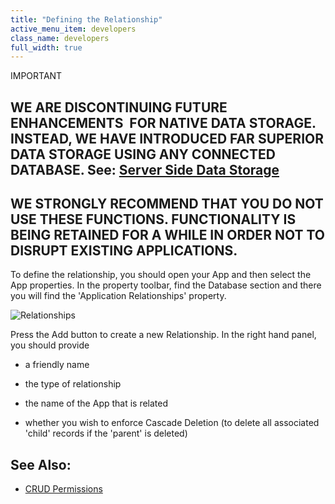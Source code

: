 ```yaml
---
title: "Defining the Relationship"
active_menu_item: developers
class_name: developers
full_width: true
---
```



IMPORTANT

## WE ARE DISCONTINUING FUTURE ENHANCEMENTS  FOR NATIVE DATA STORAGE. INSTEAD, WE HAVE INTRODUCED FAR SUPERIOR DATA STORAGE USING ANY CONNECTED DATABASE. See: [Server Side Data Storage](../../../../data-storage/server-side-data-storage/index)

## WE STRONGLY RECOMMEND THAT YOU DO NOT USE THESE FUNCTIONS. FUNCTIONALITY IS BEING RETAINED FOR A WHILE IN ORDER NOT TO DISRUPT EXISTING APPLICATIONS.

To define the relationship, you should open your App and then select the App properties. In the property toolbar, find the Database section and there you will find the 'Application Relationships' property.

![Relationships](/img/docs/relationships.zoom88.png)

Press the Add button to create a new Relationship. In the right hand panel, you should provide

 - a friendly name

 - the type of relationship

 - the name of the App that is related

 - whether you wish to enforce Cascade Deletion (to delete all associated 'child' records if the 'parent' is deleted)

## See Also:

 - [CRUD Permissions](../crud-in-detail/using-ac-app-storage/crud-permissions)

